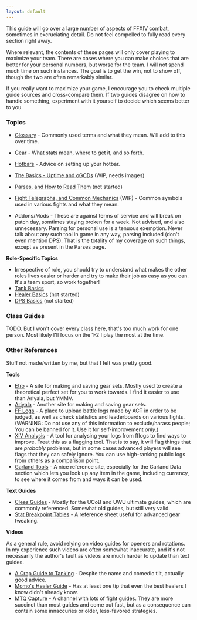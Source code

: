 ```yaml
---
layout: default
---
```

This guide will go over a large number of aspects of FFXIV combat, sometimes in excruciating detail. Do not feel compelled to fully read every section right away. 

Where relevant, the contents of these pages will only cover playing to maximize your team. There are cases where you can make choices that are better for your personal numbers, but worse for the team. I will not spend much time on such instances. The goal is to get the win, not to show off, though the two are often remarkably similar.

If you really want to maximize your game, I encourage you to check multiple guide sources and cross-compare them. If two guides disagree on how to handle something, experiment with it yourself to decide which seems better to you.

### Topics

* [Glossary](glossary.md) - Commonly used terms and what they mean. Will add to this over time.
* [Gear](gear.md) - What stats mean, where to get it, and so forth.
* [Hotbars](hotbars.md) - Advice on setting up your hotbar.
* [The Basics - Uptime and oGCDs](basics.md) (WIP, needs images)
* [Parses, and How to Read Them](parses.md) (not started)
* [Fight Telegraphs, and Common Mechanics](telegraphs.md) (WIP) - Common symbols used in various fights and what they mean.

* Addons/Mods - These are against terms of service and will break on patch day, somtimes staying broken for a week. Not advised, and also unnecessary. Parsing for personal use is a tenuous exemption. Never talk about any such tool in game in any way, parsing included (don't even mention DPS). That is the totality of my coverage on such things, except as present in the Parses page.

**Role-Specific Topics**
* Irrespective of role, you should try to understand what makes the other roles lives easier or harder and try to make their job as easy as you can. It's a team sport, so work together!
* [Tank Basics](tankbasics.md)
* [Healer Basics](healerbasics.md) (not started)
* [DPS Basics](dpsbasics.md) (not started)

### Class Guides

TODO. But I won't cover every class here, that's too much work for one person. Most likely I'll focus on the 1-2 I play the most at the time.

### Other References

Stuff not made/written by me, but that I felt was pretty good.

**Tools**
* [Etro](http://etro.gg) - A site for making and saving gear sets. Mostly used to create a theoretical perfect set for you to work towards. I find it easier to use than Ariyala, but YMMV.
* [Ariyala](https://ffxiv.ariyala.com/) - Another site for making and saving gear sets.
* [FF Logs](http://fflogs.com) - A place to upload battle logs made by ACT in order to be judged, as well as check statistics and leaderboards on various fights. (WARNING: Do not use any of this information to exclude/harass people; You can be banned for it. Use it for self-improvement _only_.)
* [XIV Analysis](https://xivanalysis.com/) - A tool for analysing your logs from fflogs to find ways to improve. Treat this as a flagging tool. That is to say, it will flag things that are _probably_ problems, but in some cases advanced players will see flags that they can safely ignore. You can use high-ranking public logs from others as a comparison point.
* [Garland Tools](https://garlandtools.org/) - A nice reference site, especially for the Garland Data section which lets you look up any item in the game, including currency, to see where it comes from and ways it can be used.

**Text Guides**
* [Clees Guides](https://clees.me/guides/) - Mostly for the UCoB and UWU ultimate guides, which are commonly referenced. Somewhat old guides, but still very valid.
* [Stat Breakpoint Tables](https://www.akhmorning.com/allagan-studies/stats/) - A reference sheet useful for advanced gear tweaking.

**Videos**

As a general rule, avoid relying on video guides for openers and rotations. In my experience such videos are often somewhat inaccurate, and it's not necessarily the author's fault as videos are much harder to update than text guides. 

* [A Crap Guide to Tanking](https://www.youtube.com/watch?v=P8oVV_I-tIA) - Despite the name and comedic tilt, actually good advice.
* [Momo's Healer Guide](https://www.youtube.com/watch?v=5WhrCpxtpQ8) - Has at least one tip that even the best healers I know didn't already know.
* [MTQ Capture](https://www.youtube.com/user/MTQcapture) - A channel with lots of fight guides. They are more succinct than most guides and come out fast, but as a consequence can contain some innaccuries or older, less-favored strategies.
